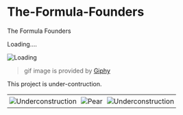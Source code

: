 # The-Formula-Founders
The Formula Founders

Loading....

![Loading](https://media2.giphy.com/media/v1.Y2lkPTc5MGI3NjExZTdvenozbTBrYmh3ZWIwMTlqaXgxa2ludHZobjVlNnR2MWp2aGN2bCZlcD12MV9pbnRlcm5hbF9naWZfYnlfaWQmY3Q9Zw/RgzryV9nRCMHPVVXPV/giphy.gif)
>
> gif image is provided by [Giphy](https://giphy.com)
> 

This project is under-contruction.

<table style="border: none; border-collapse: collapse;">
  <tr style="border: none;">
    <td style="border: none; padding: 5px;">
      <img src="https://media3.giphy.com/media/v1.Y2lkPTc5MGI3NjExdWtnaTByMHgzbTNtbTZvOWU2eGttcTJjb3BzOGFjMWV2YzFqd21zNCZlcD12MV9pbnRlcm5hbF9naWZfYnlfaWQmY3Q9Zw/hV1dkT2u1gqTUpKdKy/giphy.gif" alt="Underconstruction">
    </td>
    <td style="border: none; padding: 5px;">
      <img src="https://media1.giphy.com/media/v1.Y2lkPTc5MGI3NjExb25obml3Z2JrbDluM3k2ajdhNXBkZjR0dzVzMnh5Z2dkc2k0b2pyeCZlcD12MV9pbnRlcm5hbF9naWZfYnlfaWQmY3Q9Zw/5kl2xiJw8lmfuiO3bR/giphy.gif" alt="Pear">
    </td>
    <td style="border: none; padding: 5px;">
      <img src="https://media3.giphy.com/media/v1.Y2lkPTc5MGI3NjExdWtnaTByMHgzbTNtbTZvOWU2eGttcTJjb3BzOGFjMWV2YzFqd21zNCZlcD12MV9pbnRlcm5hbF9naWZfYnlfaWQmY3Q9Zw/hV1dkT2u1gqTUpKdKy/giphy.gif" alt="Underconstruction">
    </td>
  </tr>
</table>
